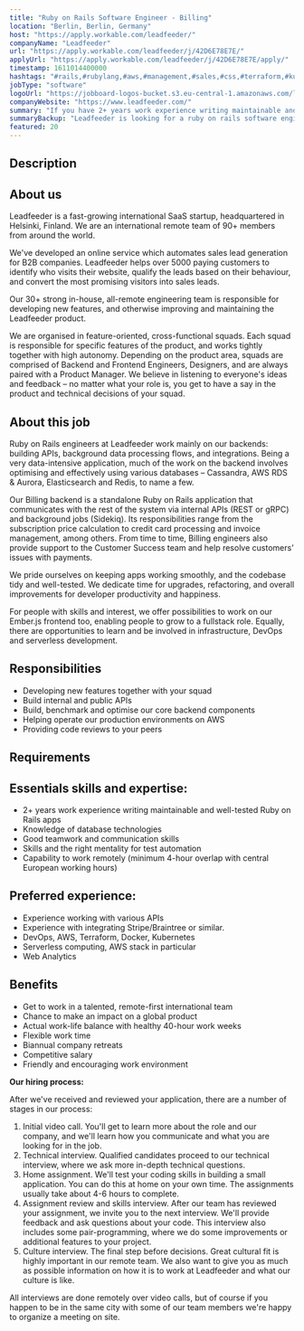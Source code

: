 ```yaml
---
title: "Ruby on Rails Software Engineer - Billing"
location: "Berlin, Berlin, Germany"
host: "https://apply.workable.com/leadfeeder/"
companyName: "Leadfeeder"
url: "https://apply.workable.com/leadfeeder/j/42D6E78E7E/"
applyUrl: "https://apply.workable.com/leadfeeder/j/42D6E78E7E/apply/"
timestamp: 1611014400000
hashtags: "#rails,#rubylang,#aws,#management,#sales,#css,#terraform,#kubernetes,#docker,#operations"
jobType: "software"
logoUrl: "https://jobboard-logos-bucket.s3.eu-central-1.amazonaws.com/leadfeeder"
companyWebsite: "https://www.leadfeeder.com/"
summary: "If you have 2+ years work experience writing maintainable and well-tested Ruby on Rails apps, Leadfeeder is looking for someone with your knowledge."
summaryBackup: "Leadfeeder is looking for a ruby on rails software engineer that has experience in: #rails, #rubylang, #aws."
featured: 20
---
```


## Description

## About us

Leadfeeder is a fast-growing international SaaS startup, headquartered in Helsinki, Finland. We are an international remote team of 90+ members from around the world.

We've developed an online service which automates sales lead generation for B2B companies. Leadfeeder helps over 5000 paying customers to identify who visits their website, qualify the leads based on their behaviour, and convert the most promising visitors into sales leads.

Our 30+ strong in-house, all-remote engineering team is responsible for developing new features, and otherwise improving and maintaining the Leadfeeder product.

We are organised in feature-oriented, cross-functional squads. Each squad is responsible for specific features of the product, and works tightly together with high autonomy. Depending on the product area, squads are comprised of Backend and Frontend Engineers, Designers, and are always paired with a Product Manager. We believe in listening to everyone's ideas and feedback – no matter what your role is, you get to have a say in the product and technical decisions of your squad.

## About this job

Ruby on Rails engineers at Leadfeeder work mainly on our backends: building APIs, background data processing flows, and integrations. Being a very data-intensive application, much of the work on the backend involves optimising and effectively using various databases – Cassandra, AWS RDS & Aurora, Elasticsearch and Redis, to name a few.

Our Billing backend is a standalone Ruby on Rails application that communicates with the rest of the system via internal APIs (REST or gRPC) and background jobs (Sidekiq). Its responsibilities range from the subscription price calculation to credit card processing and invoice management, among others. From time to time, Billing engineers also provide support to the Customer Success team and help resolve customers’ issues with payments.

We pride ourselves on keeping apps working smoothly, and the codebase tidy and well-tested. We dedicate time for upgrades, refactoring, and overall improvements for developer productivity and happiness.

For people with skills and interest, we offer possibilities to work on our Ember.js frontend too, enabling people to grow to a fullstack role. Equally, there are opportunities to learn and be involved in infrastructure, DevOps and serverless development.

## Responsibilities

*   Developing new features together with your squad
*   Build internal and public APIs
*   Build, benchmark and optimise our core backend components
*   Helping operate our production environments on AWS
*   Providing code reviews to your peers

## Requirements

## Essentials skills and expertise:

*   2+ years work experience writing maintainable and well-tested Ruby on Rails apps
*   Knowledge of database technologies
*   Good teamwork and communication skills
*   Skills and the right mentality for test automation
*   Capability to work remotely (minimum 4-hour overlap with central European working hours)

## Preferred experience:

*   Experience working with various APIs
*   Experience with integrating Stripe/Braintree or similar.
*   DevOps, AWS, Terraform, Docker, Kubernetes
*   Serverless computing, AWS stack in particular
*   Web Analytics

## Benefits

*   Get to work in a talented, remote-first international team
*   Chance to make an impact on a global product
*   Actual work-life balance with healthy 40-hour work weeks
*   Flexible work time
*   Biannual company retreats
*   Competitive salary
*   Friendly and encouraging work environment

**Our hiring process:**

After we've received and reviewed your application, there are a number of stages in our process:

1.  Initial video call. You'll get to learn more about the role and our company, and we'll learn how you communicate and what you are looking for in the job.
2.  Technical interview. Qualified candidates proceed to our technical interview, where we ask more in-depth technical questions.
3.  Home assignment. We'll test your coding skills in building a small application. You can do this at home on your own time. The assignments usually take about 4-6 hours to complete.
4.  Assignment review and skills interview. After our team has reviewed your assignment, we invite you to the next interview. We'll provide feedback and ask questions about your code. This interview also includes some pair-programming, where we do some improvements or additional features to your project.
5.  Culture interview. The final step before decisions. Great cultural fit is highly important in our remote team. We also want to give you as much as possible information on how it is to work at Leadfeeder and what our culture is like.

All interviews are done remotely over video calls, but of course if you happen to be in the same city with some of our team members we're happy to organize a meeting on site.
